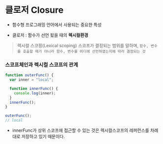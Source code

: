 # 클로저 Closure

- 함수형 프로그래밍 언어에서 사용되는 중요한 특성

- 클로저 : 함수가 선언 됬을 때의 **렉시컬환경**

> 렉시컬 스코핑(Lexical scoping)
> 스코프가 결정되는 범위를 말하며, `함수, 변수를 호출할 때가 아니라 함수, 변수를 어디에 선언하였는지에 따라 결정되는 것`

### 스코프체인과 렉시컬 스코프의 관계

```js
function outerFunc() {
  var inner = "local";

  function innerFunc() {
    console.log(inner);
  }
  innerFunc();
}

outerFunc();
// local
```

- innerFunc가 상위 스코프에 접근할 수 있는 것은 렉시컬스코프의 레퍼런스를 차례대로 저장하고 있기 때문이다.
